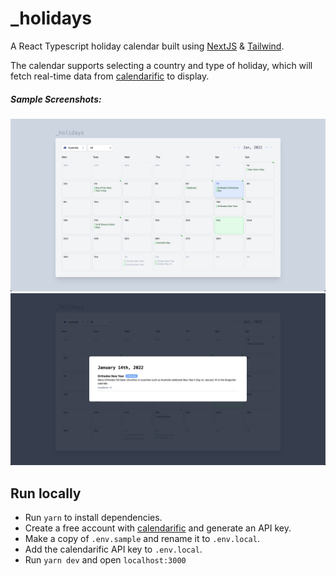 # \_holidays

A React Typescript holiday calendar built using [NextJS](https://nextjs.org/) & [Tailwind](https://tailwindcss.com/).

The calendar supports selecting a country and type of holiday, which will fetch real-time data from [calendarific](https://calendarific.com) to display.

##### Sample Screenshots:

![Sample app screenshot](./github/screen_app.png?raw=true "Sample app screenshot")
![Sample modal screenshot](./github/screen_modal.png?raw=true "Sample modal screenshot")

## Run locally

- Run `yarn` to install dependencies.
- Create a free account with [calendarific](https://calendarific.com) and generate an API key.
- Make a copy of `.env.sample` and rename it to `.env.local`.
- Add the calendarific API key to `.env.local`.
- Run `yarn dev` and open `localhost:3000`
